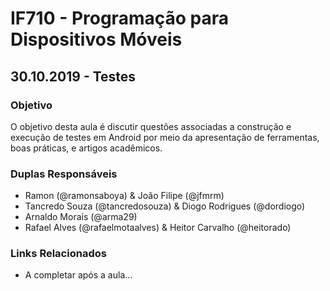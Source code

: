 # IF710 - Programação para Dispositivos Móveis

## 30.10.2019 - Testes

### Objetivo

O objetivo desta aula é discutir questões associadas a construção e execução de testes em Android por meio da apresentação de ferramentas, boas práticas, e artigos acadêmicos. 

### Duplas Responsáveis

- Ramon (@ramonsaboya) & João Filipe (@jfmrm)
- Tancredo Souza (@tancredosouza) &  Diogo Rodrigues (@dordiogo)
- Arnaldo Morais (@arma29)
- Rafael Alves (@rafaelmotaalves) & Heitor Carvalho (@heitorado)
  
### Links Relacionados

- A completar após a aula...